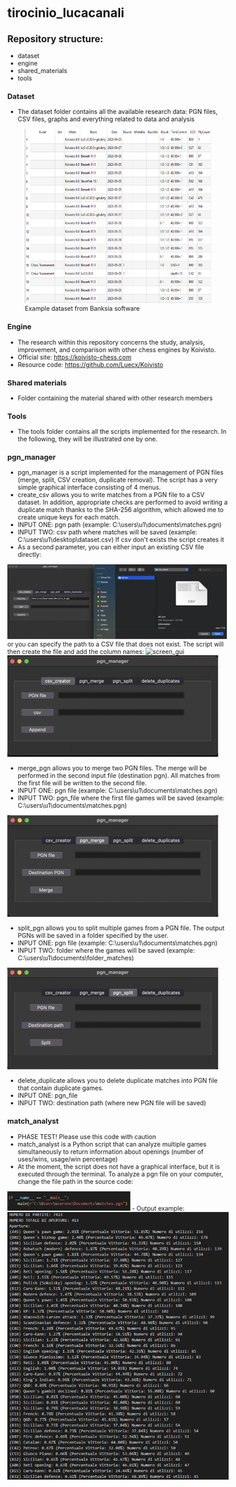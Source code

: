 # tirocinio_lucacanali

## Repository structure:
- dataset
- engine
- shared_materials
- tools


### Dataset
- The dataset folder contains all the available research data: PGN files, CSV files, graphs and everything related to data and analysis

<figure>
  <img src="./images/table_ex.png" alt="example dataset"  width = "500" height = "397">
  <figcaption>
    Example dataset from Banksia software
  </figcaption>
</figure>

### Engine
- The research within this repository concerns the study, analysis, improvement, and comparison with other chess engines by Koivisto.
- Official site: https://koivisto-chess.com
- Resource code: https://github.com/Luecx/Koivisto

### Shared materials
- Folder containing the material shared with other research members

### Tools
- The tools folder contains all the scripts implemented for the research. In the following, they will be illustrated one by one.

### pgn_manager
- pgn_manager is a script implemented for the management of PGN files (merge, split, CSV creation, duplicate removal). The script has a very simple graphical interface consisting of 4 menus.
- create_csv allows you to write matches from a PGN file to a CSV dataset. In addition, appropriate checks are performed to avoid writing a duplicate match thanks to the SHA-256 algorithm, which allowed me to create unique keys for each match.
- INPUT ONE: pgn path (example: C:\users\u1\documents\matches.pgn)
- INPUT TWO: csv path where matches will be saved (example: C:\users\u1\desktop\dataset.csv) If csv don't exists the script creates it
- As a second parameter, you can either input an existing CSV file directly:
<img src="./images/screen_select_csv_ex.png" alt="screen_gui" width = "500" height = "170">
or you can specify the path to a CSV file that does not exist. The script will then create the file and add the column names:
<img src="" alt="screen_gui" width = "480" height = "231">
<img src="./images/screen_pgnmanager1.png" alt="screen_gui" width = "480" height = "231">

- merge_pgn allows you to merge two PGN files. The merge will be performed in the second input file (destination pgn). All matches from the first file will be written to the second file.
- INPUT ONE: pgn file (example: C:\users\u1\documents\matches.pgn)
- INPUT TWO: pgn_file where the first file games will be saved (example: C:\users\u1\documents\matches.pgn)
<img src="./images/screen_pgnmanager2.png" alt="screen_gui" width = "480" height = "231">

- split_pgn allows you to split multiple games from a PGN file. The output PGNs will be saved in a folder specified by the user.
- INPUT ONE: pgn file (example: C:\users\u1\documents\matches.pgn)
- INPUT TWO: folder where the games will be saved (example: C:\users\u1\documents\folder_matches)
<img src="./images/screen_pgnmanager3.png" alt="screen_gui" width = "480" height = "231">

- delete_duplicate allows you to delete duplicate matches into PGN file that contain duplicate games.
- INPUT ONE: pgn_file
- INPUT TWO: destination path (where new PGN file will be saved)

### match_analyst
- PHASE TEST! Please use this code with caution
- match_analyst is a Python script that can analyze multiple games simultaneously to return information about openings (number of uses/wins, usage/win percentage)
- At the moment, the script does not have a graphical interface, but it is executed through the terminal. To analyze a pgn file on your computer, change the file path in the source code:
<img src="./images/screen_del_dupl.png" alt="screen_gui" width = "280" height = "44">
- Output example:
<img src="./images/screen_match_analyst_output.png" alt="screen_gui">



